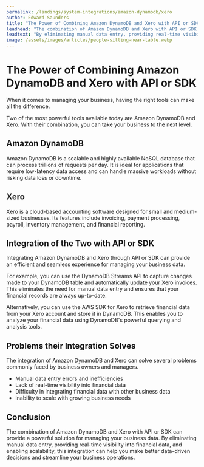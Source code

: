 ```yaml
---
permalink: /landings/system-integrations/amazon-dynamodb/xero
author: Edward Saunders
title: "The Power of Combining Amazon DynamoDB and Xero with API or SDK"
leadhead: "The combination of Amazon DynamoDB and Xero with API or SDK can provide a powerful solution for managing your business data"
leadtext: "By eliminating manual data entry, providing real-time visibility into financial data, and enabling scalability, this integration can help you make better data-driven decisions and streamline your business operations."
image: /assets/images/articles/people-sitting-near-table.webp
---
```

<div class="arttext">    <h1>The Power of Combining Amazon DynamoDB and Xero with API or SDK</h1>
    <p>When it comes to managing your business, having the right tools can make all the difference.</p>
    <p>Two of the most powerful tools available today are Amazon DynamoDB and Xero. With their combination, you can take your business to the next level.</p>
    <h2>Amazon DynamoDB</h2>
    <p>Amazon DynamoDB is a scalable and highly available NoSQL database that can process trillions of requests per day. It is ideal for applications that require low-latency data access and can handle massive workloads without risking data loss or downtime.</p>
    <h2>Xero</h2>
    <p>Xero is a cloud-based accounting software designed for small and medium-sized businesses. Its features include invoicing, payment processing, payroll, inventory management, and financial reporting.</p>
    <h2>Integration of the Two with API or SDK</h2>
    <p>Integrating Amazon DynamoDB and Xero through API or SDK can provide an efficient and seamless experience for managing your business data.</p>
    <p>For example, you can use the DynamoDB Streams API to capture changes made to your DynamoDB table and automatically update your Xero invoices. This eliminates the need for manual data entry and ensures that your financial records are always up-to-date.</p>
    <p>Alternatively, you can use the AWS SDK for Xero to retrieve financial data from your Xero account and store it in DynamoDB. This enables you to analyze your financial data using DynamoDB's powerful querying and analysis tools.</p>
    <h2>Problems their Integration Solves</h2>
    <p>The integration of Amazon DynamoDB and Xero can solve several problems commonly faced by business owners and managers.</p>
    <ul>
      <li>Manual data entry errors and inefficiencies</li>
      <li>Lack of real-time visibility into financial data</li>
      <li>Difficulty in integrating financial data with other business data</li>
      <li>Inability to scale with growing business needs</li>
    </ul>
    <h2>Conclusion</h2>
    <p>The combination of Amazon DynamoDB and Xero with API or SDK can provide a powerful solution for managing your business data. By eliminating manual data entry, providing real-time visibility into financial data, and enabling scalability, this integration can help you make better data-driven decisions and streamline your business operations.</p>
</div>